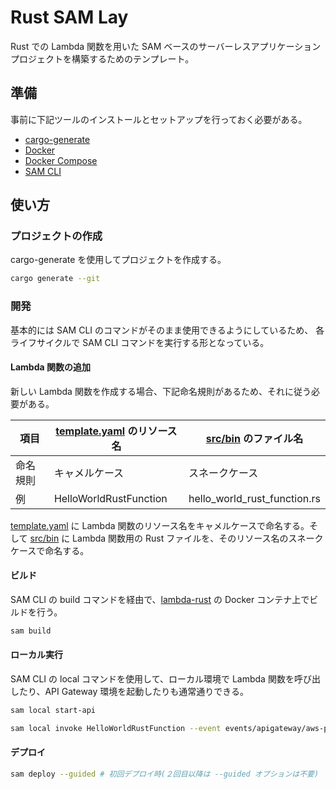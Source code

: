 # Rust SAM Lay

Rust での Lambda 関数を用いた SAM ベースのサーバーレスアプリケーションプロジェクトを構築するためのテンプレート。

## 準備

事前に下記ツールのインストールとセットアップを行っておく必要がある。

- [cargo-generate](https://github.com/cargo-generate/cargo-generate)
- [Docker](https://www.docker.com/)
- [Docker Compose](https://docs.docker.com/compose/)
- [SAM CLI](https://github.com/aws/aws-sam-cli)

## 使い方

### プロジェクトの作成

cargo-generate を使用してプロジェクトを作成する。

```sh
cargo generate --git
```

### 開発

基本的には SAM CLI のコマンドがそのまま使用できるようにしているため、 各ライフサイクルで SAM CLI コマンドを実行する形となっている。

#### Lambda 関数の追加

新しい Lambda 関数を作成する場合、下記命名規則があるため、それに従う必要がある。

| 項目     | [template.yaml](./template.yaml) のリソース名 | [src/bin](./src/bin) のファイル名 |
| -------- | --------------------------------------------- | --------------------------------- |
| 命名規則 | キャメルケース                                | スネークケース                    |
| 例       | HelloWorldRustFunction                        | hello_world_rust_function.rs      |

[template.yaml](./template.yaml) に Lambda 関数のリソース名をキャメルケースで命名する。そして [src/bin](./src/bin) に Lambda 関数用の Rust ファイルを、そのリソース名のスネークケースで命名する。


#### ビルド

SAM CLI の build コマンドを経由で、[lambda-rust](https://github.com/softprops/lambda-rust) の Docker コンテナ上でビルドを行う。

```sh
sam build
```

#### ローカル実行

SAM CLI の local コマンドを使用して、ローカル環境で Lambda 関数を呼び出したり、API Gateway 環境を起動したりも通常通りできる。

```sh
sam local start-api
```

```sh
sam local invoke HelloWorldRustFunction --event events/apigateway/aws-proxy.json
```

#### デプロイ

```sh
sam deploy --guided # 初回デプロイ時(２回目以降は --guided オプションは不要)
```
